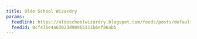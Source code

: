 ```yaml
---
title: Olde School Wizardry
params:
  feedlink: https://oldeschoolwizardry.blogspot.com/feeds/posts/default
  feedid: 0cf475e4a63023d90965111b6ef86ab5
---
```


